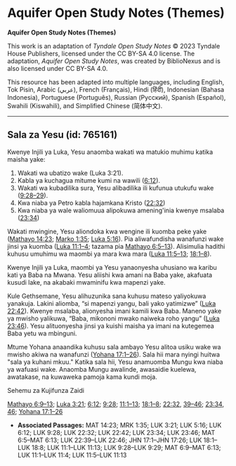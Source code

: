 # Aquifer Open Study Notes (Themes)

**Aquifer Open Study Notes (Themes)**

This work is an adaptation of *Tyndale Open Study Notes* © 2023 Tyndale House Publishers, licensed under the CC BY\-SA 4\.0 license. The adaptation, *Aquifer Open Study Notes*, was created by BiblioNexus and is also licensed under CC BY\-SA 4\.0\.

This resource has been adapted into multiple languages, including English, Tok Pisin, Arabic (عربي), French (Français), Hindi (हिंदी), Indonesian (Bahasa Indonesia), Portuguese (Português), Russian (Русский), Spanish (Español), Swahili (Kiswahili), and Simplified Chinese (简体中文).



--------------------------------

## Sala za Yesu (id: 765161)

Kwenye Injili ya Luka, Yesu anaomba wakati wa matukio muhimu katika maisha yake:

1. Wakati wa ubatizo wake (Luka 3:21\).
2. Kabla ya kuchagua mitume kumi na wawili ([6:12](https://ref.ly/Luke6:12)).
3. Wakati wa kubadilika sura, Yesu alibadilika ili kufunua utukufu wake ([9:28–29](https://ref.ly/Luke9:28-Luke9:29)).
4. Kwa niaba ya Petro kabla hajamkana Kristo ([22:32](https://ref.ly/Luke22:32))
5. Kwa niaba ya wale waliomuua alipokuwa amening'inia kwenye msalaba ([23:34](https://ref.ly/Luke23:34))

Wakati mwingine, Yesu aliondoka kwa wengine ili kuomba peke yake ([Mathayo 14:23](https://ref.ly/Matt14:23); [Marko 1:35](https://ref.ly/Mark1:35); [Luka 5:16](https://ref.ly/Luke5:16)). Pia aliwafundisha wanafunzi wake jinsi ya kuomba ([Luka 11:1–4](https://ref.ly/Luke11:1-Luke11:4); tazama pia [Mathayo 6:5–13](https://ref.ly/Matt6:5-Matt6:13)). Alisimulia hadithi kuhusu umuhimu wa maombi ya mara kwa mara ([Luka 11:5–13](https://ref.ly/Luke11:5-Luke11:13); [18:1–8](https://ref.ly/Luke18:1-Luke18:8)).

Kwenye Injili ya Luka, maombi ya Yesu yanaonyesha uhusiano wa karibu kati ya Baba na Mwana. Yesu aliishi kwa amani na Baba yake, akafuata kusudi lake, na akabaki mwaminifu kwa mapenzi yake.

Kule Gethsemane, Yesu alihuzunika sana kuhusu mateso yaliyokuwa yanakuja. Lakini aliomba, “si mapenzi yangu, bali yako yatimizwe” ([Luka 22:42](https://ref.ly/Luke22:42)). Kwenye msalaba, alionyesha imani kamili kwa Baba. Maneno yake ya mwisho yalikuwa, “Baba, mikononi mwako naiweka roho yangu” ([Luka 23:46](https://ref.ly/Luke23:46)). Yesu alituonyesha jinsi ya kuishi maisha ya imani na kutegemea Baba yetu wa mbinguni.

Mtume Yohana anaandika kuhusu sala ambayo Yesu alitoa usiku wake wa mwisho akiwa na wanafunzi ([Yohana 17:1–26](https://ref.ly/John17:1-John17:26)). Sala hii mara nyingi huitwa "sala ya kuhani mkuu." Katika sala hii, Yesu anamuomba Mungu kwa niaba ya wafuasi wake. Anaomba Mungu awalinde, awasaidie kuelewa, awatakase, na kuwaweka pamoja kama kundi moja.

Sehemu za Kujifunza Zaidi

[Mathayo 6:9–13](https://ref.ly/Matt6:9-Matt6:13); [Luka 3:21](https://ref.ly/Luke3:21); [6:12](https://ref.ly/Luke6:12); [9:28](https://ref.ly/Luke9:28); [11:1–13](https://ref.ly/Luke11:1-Luke11:13); [18:1–8](https://ref.ly/Luke18:1-Luke18:8); [22:32](https://ref.ly/Luke22:32), [39–46](https://ref.ly/Luke22:39-Luke22:46); [23:34](https://ref.ly/Luke23:34), [46](https://ref.ly/Luke23:46); [Yohana 17:1–26](https://ref.ly/John17:1-John17:26)

* **Associated Passages:** MAT 14:23; MRK 1:35; LUK 3:21; LUK 5:16; LUK 6:12; LUK 9:28; LUK 22:32; LUK 22:42; LUK 23:34; LUK 23:46; MAT 6:5–MAT 6:13; LUK 22:39–LUK 22:46; JHN 17:1–JHN 17:26; LUK 18:1–LUK 18:8; LUK 11:1–LUK 11:13; LUK 9:28–LUK 9:29; MAT 6:9–MAT 6:13; LUK 11:1–LUK 11:4; LUK 11:5–LUK 11:13

